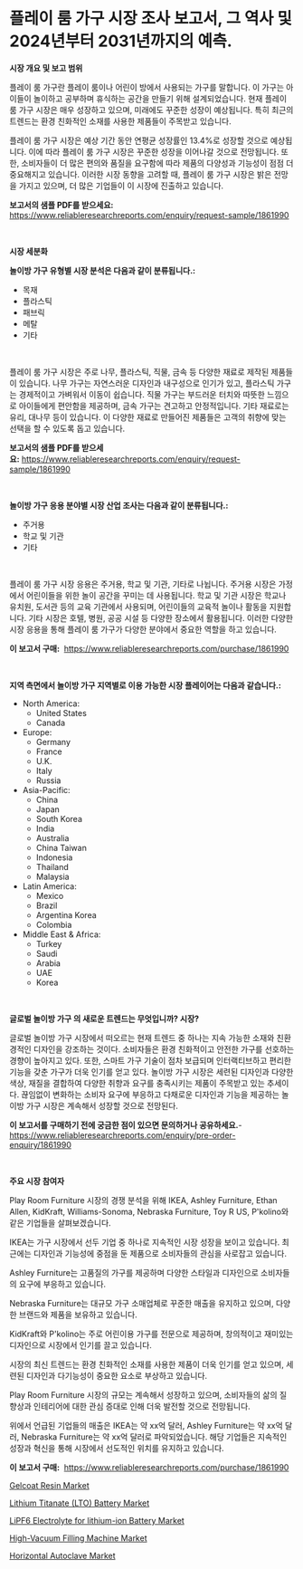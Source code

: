 <p><h1>플레이 룸 가구 시장 조사 보고서, 그 역사 및 2024년부터 2031년까지의 예측.</h1></p><p><strong>시장 개요 및 보고 범위</strong></p>
<p><p>플레이 룸 가구란 플레이 룸이나 어린이 방에서 사용되는 가구를 말합니다. 이 가구는 아이들이 놀이하고 공부하며 휴식하는 공간을 만들기 위해 설계되었습니다. 현재 플레이 룸 가구 시장은 매우 성장하고 있으며, 미래에도 꾸준한 성장이 예상됩니다. 특히 최근의 트렌드는 환경 친화적인 소재를 사용한 제품들이 주목받고 있습니다. </p><p>플레이 룸 가구 시장은 예상 기간 동안 연평균 성장률인 13.4%로 성장할 것으로 예상됩니다. 이에 따라 플레이 룸 가구 시장은 꾸준한 성장을 이어나갈 것으로 전망됩니다.  또한, 소비자들이 더 많은 편의와 품질을 요구함에 따라 제품의 다양성과 기능성이 점점 더 중요해지고 있습니다. 이러한 시장 동향을 고려할 때, 플레이 룸 가구 시장은 밝은 전망을 가지고 있으며, 더 많은 기업들이 이 시장에 진출하고 있습니다.</p></p>
<p><strong>보고서의 샘플 PDF를 받으세요:</strong> <a href="https://www.reliableresearchreports.com/enquiry/request-sample/1861990">https://www.reliableresearchreports.com/enquiry/request-sample/1861990</a></p>
<p>&nbsp;</p>
<p><strong>시장 세분화</strong></p>
<p><strong>놀이방 가구 유형별 시장 분석은 다음과 같이 분류됩니다.:</strong></p>
<p><ul><li>목재</li><li>플라스틱</li><li>패브릭</li><li>메탈</li><li>기타</li></ul></p>
<p>&nbsp;</p>
<p><p>플레이 룸 가구 시장은 주로 나무, 플라스틱, 직물, 금속 등 다양한 재료로 제작된 제품들이 있습니다. 나무 가구는 자연스러운 디자인과 내구성으로 인기가 있고, 플라스틱 가구는 경제적이고 가벼워서 이동이 쉽습니다. 직물 가구는 부드러운 터치와 따뜻한 느낌으로 아이들에게 편안함을 제공하며, 금속 가구는 견고하고 안정적입니다. 기타 재료로는 유리, 대나무 등이 있습니다. 이 다양한 재료로 만들어진 제품들은 고객의 취향에 맞는 선택을 할 수 있도록 돕고 있습니다.</p></p>
<p><strong>보고서의 샘플 PDF를 받으세요:</strong>&nbsp;<a href="https://www.reliableresearchreports.com/enquiry/request-sample/1861990">https://www.reliableresearchreports.com/enquiry/request-sample/1861990</a></p>
<p>&nbsp;</p>
<p><strong> 놀이방 가구 응용 분야별 시장 산업 조사는 다음과 같이 분류됩니다.:</strong></p>
<p><ul><li>주거용</li><li>학교 및 기관</li><li>기타</li></ul></p>
<p>&nbsp;</p>
<p><p>플레이 룸 가구 시장 응용은 주거용, 학교 및 기관, 기타로 나뉩니다. 주거용 시장은 가정에서 어린이들을 위한 놀이 공간을 꾸미는 데 사용됩니다. 학교 및 기관 시장은 학교나 유치원, 도서관 등의 교육 기관에서 사용되며, 어린이들의 교육적 놀이나 활동을 지원합니다. 기타 시장은 호텔, 병원, 공공 시설 등 다양한 장소에서 활용됩니다. 이러한 다양한 시장 응용을 통해 플레이 룸 가구가 다양한 분야에서 중요한 역할을 하고 있습니다.</p></p>
<p><strong>이 보고서 구매:</strong>&nbsp; <a href="https://www.reliableresearchreports.com/purchase/1861990">https://www.reliableresearchreports.com/purchase/1861990</a></p>
<p>&nbsp;</p>
<p><strong>지역 측면에서 놀이방 가구 지역별로 이용 가능한 시장 플레이어는 다음과 같습니다.:</strong></p>
<p><ul>
    <li>
        North America:
        <ul>
            <li>United States</li>
            <li>Canada</li>
        </ul>
    </li>
    <li>
        Europe:
        <ul>
            <li>Germany</li>
            <li>France</li>
            <li>U.K.</li>
            <li>Italy</li>
            <li>Russia</li>
        </ul>
    </li>
    <li>
        Asia-Pacific:
        <ul>
            <li>China</li>
            <li>Japan</li>
            <li>South Korea</li>
            <li>India</li>
            <li>Australia</li>
            <li>China Taiwan</li>
            <li>Indonesia</li>
            <li>Thailand</li>
            <li>Malaysia</li>
        </ul>
    </li>
    <li>
        Latin America:
        <ul>
            <li>Mexico</li>
            <li>Brazil</li>
            <li>Argentina Korea</li>
            <li>Colombia</li>
        </ul>
    </li>
    <li>
        Middle East & Africa:
        <ul>
            <li>Turkey</li>
            <li>Saudi</li>
            <li>Arabia</li>
            <li>UAE</li>
            <li>Korea</li>
        </ul>
    </li>
    </ul></p>
<p>&nbsp;</p>
<p><strong>글로벌 놀이방 가구 의 새로운 트렌드는 무엇입니까? 시장?</strong></p>
<p><p>글로벌 놀이방 가구 시장에서 떠오르는 현재 트렌드 중 하나는 지속 가능한 소재와 친환경적인 디자인을 강조하는 것이다. 소비자들은 환경 친화적이고 안전한 가구를 선호하는 경향이 높아지고 있다. 또한, 스마트 가구 기술이 점차 보급되며 인터랙티브하고 편리한 기능을 갖춘 가구가 더욱 인기를 얻고 있다. 놀이방 가구 시장은 세련된 디자인과 다양한 색상, 재질을 결합하여 다양한 취향과 요구를 충족시키는 제품이 주목받고 있는 추세이다. 끊임없이 변화하는 소비자 요구에 부응하고 다채로운 디자인과 기능을 제공하는 놀이방 가구 시장은 계속해서 성장할 것으로 전망된다.</p></p>
<p><strong>이 보고서를 구매하기 전에 궁금한 점이 있으면 문의하거나 공유하세요.</strong>- <a href="https://www.reliableresearchreports.com/enquiry/pre-order-enquiry/1861990">https://www.reliableresearchreports.com/enquiry/pre-order-enquiry/1861990</a></p>
<p>&nbsp;</p>
<p><strong>주요 시장 참여자</strong></p>
<p><p>Play Room Furniture 시장의 경쟁 분석을 위해 IKEA, Ashley Furniture, Ethan Allen, KidKraft, Williams-Sonoma, Nebraska Furniture, Toy R US, P'kolino와 같은 기업들을 살펴보겠습니다.</p><p>IKEA는 가구 시장에서 선두 기업 중 하나로 지속적인 시장 성장을 보이고 있습니다. 최근에는 디자인과 기능성에 중점을 둔 제품으로 소비자들의 관심을 사로잡고 있습니다.</p><p>Ashley Furniture는 고품질의 가구를 제공하며 다양한 스타일과 디자인으로 소비자들의 요구에 부응하고 있습니다.</p><p>Nebraska Furniture는 대규모 가구 소매업체로 꾸준한 매출을 유지하고 있으며, 다양한 브랜드와 제품을 보유하고 있습니다.</p><p>KidKraft와 P'kolino는 주로 어린이용 가구를 전문으로 제공하며, 창의적이고 재미있는 디자인으로 시장에서 인기를 끌고 있습니다.</p><p>시장의 최신 트렌드는 환경 친화적인 소재를 사용한 제품이 더욱 인기를 얻고 있으며, 세련된 디자인과 다기능성이 중요한 요소로 부상하고 있습니다.</p><p>Play Room Furniture 시장의 규모는 계속해서 성장하고 있으며, 소비자들의 삶의 질 향상과 인테리어에 대한 관심 증대로 인해 더욱 발전할 것으로 전망됩니다.</p><p>위에서 언급된 기업들의 매출은 IKEA는 약 xx억 달러, Ashley Furniture는 약 xx억 달러, Nebraska Furniture는 약 xx억 달러로 파악되었습니다. 해당 기업들은 지속적인 성장과 혁신을 통해 시장에서 선도적인 위치를 유지하고 있습니다.</p></p>
<p><strong>이 보고서 구매:</strong>&nbsp;&nbsp;<a href="https://www.reliableresearchreports.com/purchase/1861990">https://www.reliableresearchreports.com/purchase/1861990</a></p>
<p><p><a href="https://github.com/joannesouthgate/Market-Research-Report-List-2/blob/main/gelcoat-resin-market.md">Gelcoat Resin Market</a></p><p><a href="https://view.publitas.com/reportprime-1/lithium-titanate-lto-battery-market-size-evaluating-its-market-trends-growth-and-projections-2023-2030/">Lithium Titanate (LTO) Battery Market</a></p><p><a href="https://view.publitas.com/reportprime-1/decoding-the-lipf6-electrolyte-for-lithium-ion-battery-market-a-deep-dive-into-the-latest-market-trends-market-segmentation-and-competitive-analysis/">LiPF6 Electrolyte for lithium-ion Battery Market</a></p><p><a href="https://silk-columnist-571.notion.site/High-Vacuum-Filling-Machine-Market-Centers-on-Aspects-such-as-Market-Growth-Market-Share-Market-Op-086d27e7fd31432d97b34f74f3448a69">High-Vacuum Filling Machine Market</a></p><p><a href="https://issuu.com/reportprime-2/docs/horizontal-autoclave-market-size-2030.pptx">Horizontal Autoclave Market</a></p></p>

